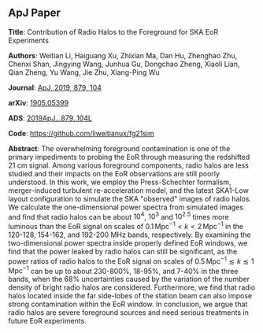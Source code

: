 ApJ Paper
---------

**Title**:
Contribution of Radio Halos to the Foreground for SKA EoR Experiments

**Authors**:
Weitian Li,
Haiguang Xu,
Zhixian Ma,
Dan Hu,
Zhenghao Zhu,
Chenxi Shan,
Jingying Wang,
Junhua Gu,
Dongchao Zheng,
Xiaoli Lian,
Qian Zheng,
Yu Wang,
Jie Zhu,
Xiang-Ping Wu

**Journal**:
[ApJ, 2019, 879, 104](https://dx.doi.org/10.3847/1538-4357/ab21bc)

**arXiv**:
[1905.05399](https://arxiv.org/abs/1905.05399)

**ADS**:
[2019ApJ...879..104L](http://adsabs.harvard.edu/abs/2019ApJ...879..104L)

**Code**:
https://github.com/liweitianux/fg21sim

**Abstract**:
The overwhelming foreground contamination is one of the primary impediments
to probing the EoR through measuring the redshifted 21 cm signal.
Among various foreground components, radio halos are less studied and their
impacts on the EoR observations are still poorly understood.
In this work, we employ the Press-Schechter formalism, merger-induced turbulent
re-acceleration model, and the latest SKA1-Low layout configuration to simulate
the SKA "observed" images of radio halos.
We calculate the one-dimensional power spectra from simulated images and find
that radio halos can be about $10^4$, $10^3$ and $10^{2.5}$ times more luminous
than the EoR signal on scales of
$0.1\,\text{Mpc}^{-1} < k < 2\,\text{Mpc}^{-1}$ in the 120-128, 154-162, and
192-200 MHz bands, respectively.
By examining the two-dimensional power spectra inside properly defined EoR
windows, we find that the power leaked by radio halos can still be significant,
as the power ratios of radio halos to the EoR signal on scales of
$0.5\,\text{Mpc}^{-1} \lesssim k \lesssim 1\,\text{Mpc}^{-1}$ can be up to
about 230-800%, 18-95%, and 7-40% in the three bands, when the 68%
uncertainties caused by the variation of the number density of bright radio
halos are considered.
Furthermore, we find that radio halos located inside the far side-lobes of the
station beam can also impose strong contamination within the EoR window.
In conclusion, we argue that radio halos are severe foreground sources and need
serious treatments in future EoR experiments.
